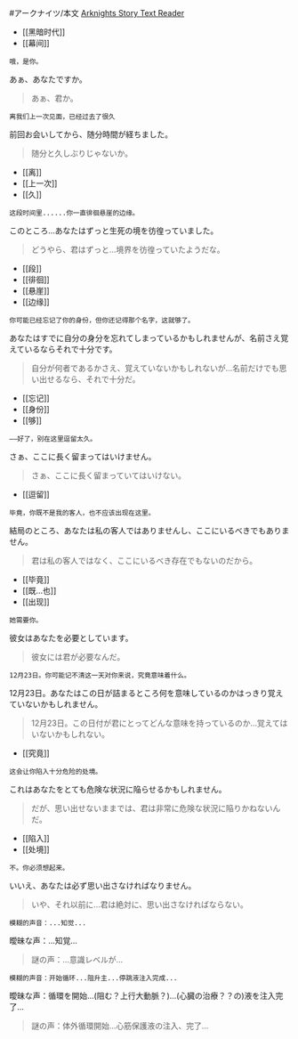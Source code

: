 #アークナイツ/本文
[Arknights Story Text Reader](https://050644zf.github.io/ArknightsStoryTextReader/#/zh_CN/content?f=obt/guide/beg/0_welcome_to_guide)
- [[黑暗时代]]
- [[幕间]]
```zh-cn
哦，是你。
```
あぁ、あなたですか。
> あぁ、君か。
```zh-cn
离我们上一次见面，已经过去了很久
```
前回お会いしてから、随分時間が経ちました。
> 随分と久しぶりじゃないか。
- [[离]]
- [[上一次]]
- [[久]]
```zh-cn
这段时间里......你一直徘徊悬崖的边缘。
```
このところ…あなたはずっと生死の境を彷徨っていました。
> どうやら、君はずっと…境界を彷徨っていたようだな。
- [[段]]
- [[徘徊]]
- [[悬崖]]
- [[边缘]]
```zh-cn
你可能已经忘记了你的身份，但你还记得那个名字，这就够了。
```
あなたはすでに自分の身分を忘れてしまっているかもしれませんが、名前さえ覚えているならそれで十分です。
> 自分が何者であるかさえ、覚えていないかもしれないが…名前だけでも思い出せるなら、それで十分だ。
- [[忘记]]
- [[身份]]
- [[够]]
```zh-cn
——好了，别在这里逗留太久。
```
さぁ、ここに長く留まってはいけません。
> さぁ、ここに長く留まっていてはいけない。
- [[逗留]]
```zh-cn
毕竟，你既不是我的客人，也不应该出现在这里。
```
結局のところ、あなたは私の客人ではありませんし、ここにいるべきでもありません。
> 君は私の客人ではなく、ここにいるべき存在でもないのだから。
- [[毕竟]]
- [[既…也]]
- [[出现]]
```zh-cn
她需要你。
```
彼女はあなたを必要としています。
> 彼女には君が必要なんだ。
```zh-cn
12月23日。你可能记不清这一天对你来说，究竟意味着什么。
```
12月23日。あなたはこの日が詰まるところ何を意味しているのかはっきり覚えていないかもしれません。
> 12月23日。この日付が君にとってどんな意味を持っているのか…覚えてはいないかもしれない。
- [[究竟]]
```zh-cn
这会让你陷入十分危险的处境。
```
これはあなたをとても危険な状況に陥らせるかもしれません。
> だが、思い出せないままでは、君は非常に危険な状況に陥りかねないんだ。
- [[陷入]]
- [[处境]]
```zh-cn
不。你必须想起来。
```
いいえ、あなたは必ず思い出さなければなりません。
> いや、それ以前に…君は絶対に、思い出さなければならない。
```zh-cn
模糊的声音：...知觉...
```
曖昧な声：…知覚…
> 謎の声：…意識レベルが…
```zh-cn
模糊的声音：开始循环...阻升主...停跳液注入完成...
```
曖昧な声：循環を開始…(阻む？上行大動脈？)…(心臓の治療？？の)液を注入完了…
> 謎の声：体外循環開始…心筋保護液の注入、完了…
